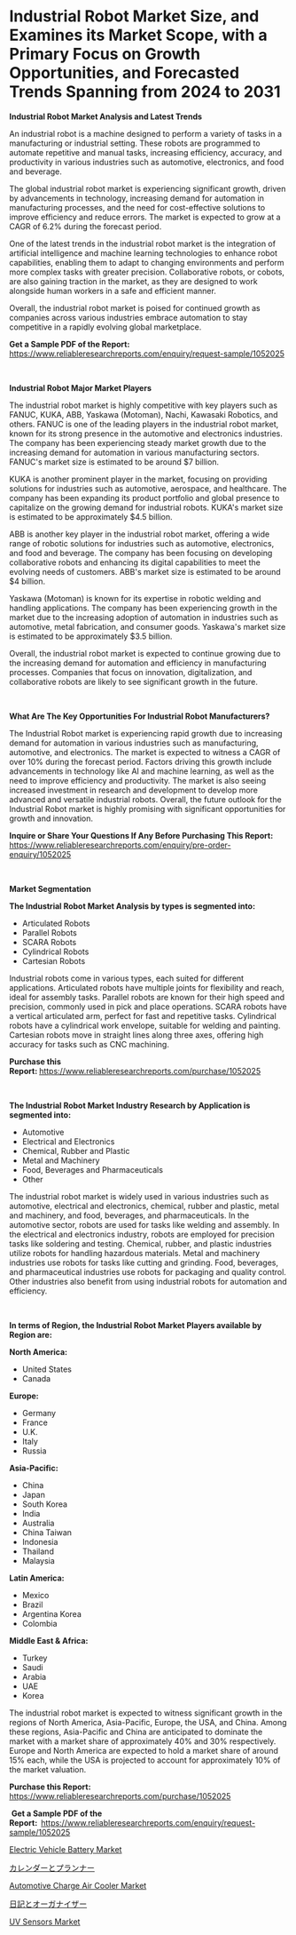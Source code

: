 <p><h1>Industrial Robot Market Size, and Examines its Market Scope, with a Primary Focus on Growth Opportunities, and Forecasted Trends Spanning from 2024 to 2031</h1></p><p><strong>Industrial Robot Market Analysis and Latest Trends</strong></p>
<p><p>An industrial robot is a machine designed to perform a variety of tasks in a manufacturing or industrial setting. These robots are programmed to automate repetitive and manual tasks, increasing efficiency, accuracy, and productivity in various industries such as automotive, electronics, and food and beverage.</p><p>The global industrial robot market is experiencing significant growth, driven by advancements in technology, increasing demand for automation in manufacturing processes, and the need for cost-effective solutions to improve efficiency and reduce errors. The market is expected to grow at a CAGR of 6.2% during the forecast period.</p><p>One of the latest trends in the industrial robot market is the integration of artificial intelligence and machine learning technologies to enhance robot capabilities, enabling them to adapt to changing environments and perform more complex tasks with greater precision. Collaborative robots, or cobots, are also gaining traction in the market, as they are designed to work alongside human workers in a safe and efficient manner.</p><p>Overall, the industrial robot market is poised for continued growth as companies across various industries embrace automation to stay competitive in a rapidly evolving global marketplace.</p></p>
<p><strong>Get a Sample PDF of the Report:&nbsp;</strong> <a href="https://www.reliableresearchreports.com/enquiry/request-sample/1052025">https://www.reliableresearchreports.com/enquiry/request-sample/1052025</a></p>
<p>&nbsp;</p>
<p><strong>Industrial Robot Major Market Players</strong></p>
<p><p>The industrial robot market is highly competitive with key players such as FANUC, KUKA, ABB, Yaskawa (Motoman), Nachi, Kawasaki Robotics, and others. FANUC is one of the leading players in the industrial robot market, known for its strong presence in the automotive and electronics industries. The company has been experiencing steady market growth due to the increasing demand for automation in various manufacturing sectors. FANUC's market size is estimated to be around $7 billion.</p><p>KUKA is another prominent player in the market, focusing on providing solutions for industries such as automotive, aerospace, and healthcare. The company has been expanding its product portfolio and global presence to capitalize on the growing demand for industrial robots. KUKA's market size is estimated to be approximately $4.5 billion.</p><p>ABB is another key player in the industrial robot market, offering a wide range of robotic solutions for industries such as automotive, electronics, and food and beverage. The company has been focusing on developing collaborative robots and enhancing its digital capabilities to meet the evolving needs of customers. ABB's market size is estimated to be around $4 billion.</p><p>Yaskawa (Motoman) is known for its expertise in robotic welding and handling applications. The company has been experiencing growth in the market due to the increasing adoption of automation in industries such as automotive, metal fabrication, and consumer goods. Yaskawa's market size is estimated to be approximately $3.5 billion.</p><p>Overall, the industrial robot market is expected to continue growing due to the increasing demand for automation and efficiency in manufacturing processes. Companies that focus on innovation, digitalization, and collaborative robots are likely to see significant growth in the future.</p></p>
<p>&nbsp;</p>
<p><strong>What Are The Key Opportunities For Industrial Robot Manufacturers?</strong></p>
<p><p>The Industrial Robot market is experiencing rapid growth due to increasing demand for automation in various industries such as manufacturing, automotive, and electronics. The market is expected to witness a CAGR of over 10% during the forecast period. Factors driving this growth include advancements in technology like AI and machine learning, as well as the need to improve efficiency and productivity. The market is also seeing increased investment in research and development to develop more advanced and versatile industrial robots. Overall, the future outlook for the Industrial Robot market is highly promising with significant opportunities for growth and innovation.</p></p>
<p><strong>Inquire or Share Your Questions If Any Before Purchasing This Report:</strong> <a href="https://www.reliableresearchreports.com/enquiry/pre-order-enquiry/1052025">https://www.reliableresearchreports.com/enquiry/pre-order-enquiry/1052025</a></p>
<p>&nbsp;</p>
<p><strong>Market Segmentation</strong></p>
<p><strong>The Industrial Robot Market Analysis by types is segmented into:</strong></p>
<p><ul><li>Articulated Robots</li><li>Parallel Robots</li><li>SCARA Robots</li><li>Cylindrical Robots</li><li>Cartesian Robots</li></ul></p>
<p><p>Industrial robots come in various types, each suited for different applications. Articulated robots have multiple joints for flexibility and reach, ideal for assembly tasks. Parallel robots are known for their high speed and precision, commonly used in pick and place operations. SCARA robots have a vertical articulated arm, perfect for fast and repetitive tasks. Cylindrical robots have a cylindrical work envelope, suitable for welding and painting. Cartesian robots move in straight lines along three axes, offering high accuracy for tasks such as CNC machining.</p></p>
<p><strong>Purchase this Report:&nbsp;</strong><a href="https://www.reliableresearchreports.com/purchase/1052025">https://www.reliableresearchreports.com/purchase/1052025</a></p>
<p>&nbsp;</p>
<p><strong>The Industrial Robot Market Industry Research by Application is segmented into:</strong></p>
<p><ul><li>Automotive</li><li>Electrical and Electronics</li><li>Chemical, Rubber and Plastic</li><li>Metal and Machinery</li><li>Food, Beverages and Pharmaceuticals</li><li>Other</li></ul></p>
<p><p>The industrial robot market is widely used in various industries such as automotive, electrical and electronics, chemical, rubber and plastic, metal and machinery, and food, beverages, and pharmaceuticals. In the automotive sector, robots are used for tasks like welding and assembly. In the electrical and electronics industry, robots are employed for precision tasks like soldering and testing. Chemical, rubber, and plastic industries utilize robots for handling hazardous materials. Metal and machinery industries use robots for tasks like cutting and grinding. Food, beverages, and pharmaceutical industries use robots for packaging and quality control. Other industries also benefit from using industrial robots for automation and efficiency.</p></p>
<p>&nbsp;</p>
<p><strong>In terms of Region, the Industrial Robot Market Players available by Region are:</strong></p>
<p>
    <p> <strong> North America: </strong>
        <ul>
            <li>United States</li>
            <li>Canada</li>
        </ul>
        </p> 
    <p> <strong> Europe: </strong>
        <ul>
            <li>Germany</li>
            <li>France</li>
            <li>U.K.</li>
            <li>Italy</li>
            <li>Russia</li>
        </ul>
        </p> 
    <p> <strong> Asia-Pacific: </strong>
        <ul>
            <li>China</li>
            <li>Japan</li>
            <li>South Korea</li>
            <li>India</li>
            <li>Australia</li>
            <li>China Taiwan</li>
            <li>Indonesia</li>
            <li>Thailand</li>
            <li>Malaysia</li>
        </ul>
        </p> 
    <p> <strong> Latin America: </strong>
        <ul>
            <li>Mexico</li>
            <li>Brazil</li>
            <li>Argentina Korea</li>
            <li>Colombia</li>
        </ul>
        </p> 
    <p> <strong> Middle East & Africa: </strong>
        <ul>
            <li>Turkey</li>
            <li>Saudi</li>
            <li>Arabia</li>
            <li>UAE</li>
            <li>Korea</li>
        </ul>
    </p>
    </p>
<p><p>The industrial robot market is expected to witness significant growth in the regions of North America, Asia-Pacific, Europe, the USA, and China. Among these regions, Asia-Pacific and China are anticipated to dominate the market with a market share of approximately 40% and 30% respectively. Europe and North America are expected to hold a market share of around 15% each, while the USA is projected to account for approximately 10% of the market valuation.</p></p>
<p><strong>Purchase this Report: </strong><a href="https://www.reliableresearchreports.com/purchase/1052025">https://www.reliableresearchreports.com/purchase/1052025</a></p>
<p>&nbsp;<strong>Get a Sample PDF of the Report:&nbsp;&nbsp;</strong><a href="https://www.reliableresearchreports.com/enquiry/request-sample/1052025">https://www.reliableresearchreports.com/enquiry/request-sample/1052025</a></p>
<p><strong></strong></p>
<p><p><a href="https://issuu.com/reportprime-2/docs/electric-vehicle-battery-market-size-2030.pptx">Electric Vehicle Battery Market</a></p><p><a href="https://github.com/gfggqjbfys368009/Market-Research-Report-List-1/blob/main/483199212435.md">カレンダーとプランナー</a></p><p><a href="https://issuu.com/reportprime-2/docs/automotive-charge-air-cooler-market-size-2030.pptx">Automotive Charge Air Cooler Market</a></p><p><a href="https://github.com/qwpelcjko9242629/Market-Research-Report-List-1/blob/main/796341912434.md">日記とオーガナイザー</a></p><p><a href="https://github.com/Angelnienowdseej3e45z3p8c/Market-Research-Report-List-1/blob/main/uv-sensors-market.md">UV Sensors Market</a></p></p>